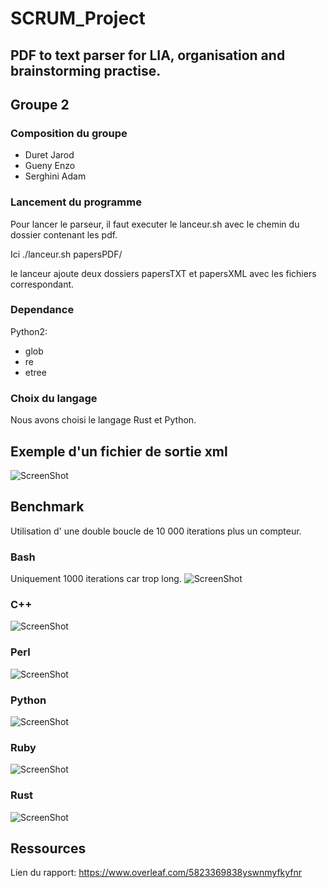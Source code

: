 # SCRUM_Project

## PDF to text parser for LIA, organisation and brainstorming practise.

## Groupe 2

### Composition du groupe

* Duret Jarod
* Gueny Enzo
* Serghini Adam

### Lancement du programme

Pour lancer le parseur, il faut executer le lanceur.sh avec le chemin du dossier contenant les pdf.

Ici ./lanceur.sh papersPDF/

le lanceur ajoute deux dossiers papersTXT et papersXML avec les fichiers correspondant. 

### Dependance

Python2: 
* glob
* re
* etree
### Choix du langage

Nous avons choisi le langage Rust et Python.

## Exemple d'un fichier de sortie xml

![ScreenShot](./screenshot/xmlExample.png)

## Benchmark

Utilisation d' une double boucle de 10 000 iterations plus un compteur.

### Bash

Uniquement 1000 iterations car trop long.
![ScreenShot](./Benchmark/Screenshot/bash.png)

### C++

![ScreenShot](./Benchmark/Screenshot/c++.png)

### Perl

![ScreenShot](./Benchmark/Screenshot/perl.png)

### Python

![ScreenShot](./Benchmark/Screenshot/python.png)

### Ruby

![ScreenShot](./Benchmark/Screenshot/ruby.png)

### Rust

![ScreenShot](./Benchmark/Screenshot/rust.png)

## Ressources

Lien du rapport: <https://www.overleaf.com/5823369838yswnmyfkyfnr>